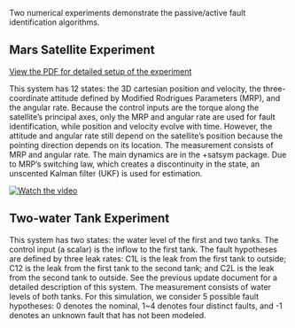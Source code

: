 Two numerical experiments demonstrate the passive/active fault identification algorithms.


## Mars Satellite Experiment

[View the PDF for detailed setup of the experiment](test_mars_sat/doc/Satellite_Simulation_Setup.pdf)

This system has 12 states: the 3D cartesian position and velocity, the three-coordinate attitude defined by Modified Rodrigues Parameters (MRP), and the angular rate. Because the control inputs are the torque along the satellite’s principal axes, only the MRP and angular rate are used for fault identification, while position and velocity evolve with time. However, the attitude and angular rate still depend on the satellite’s position because the pointing direction depends on its location. The measurement consists of MRP and angular rate. The main dynamics are in the +satsym package. Due to MRP’s switching law, which creates a discontinuity in the state, an unscented Kalman filter (UKF) is used for estimation. 

[![Watch the video](https://raw.githubusercontent.com/yourusername/yourrepository/main/assets/thumbnail.jpg)](https://github.com/jordan787878/fault_id/tree/main/test_mars_sat/figs/anim_two_sat.mp4)

## Two-water Tank Experiment

This system has two states: the water level of the first and two tanks. The control input (a scalar) is the inflow to the first tank. The fault hypotheses are defined by three leak rates: C1L is the leak from the first tank to outside; C12 is the leak from the first tank to the second tank; and C2L is the leak from the second tank to outside. See the previous update document for a detailed description of this system. The measurement consists of water levels of both tanks. For this simulation, we consider 5 possible fault hypotheses: 0 denotes the nominal, 1~4 denotes four distinct faults, and -1 denotes an unknown fault that has not been modeled.
